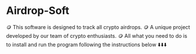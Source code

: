 # Airdrop-Soft
🪙 This software is designed to track all crypto airdrops. 🪙 A unique project developed by our team of crypto enthusiasts. 🪙 All what you need to do is to install and run the program following the instructions below ⬇️⬇️⬇️
